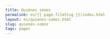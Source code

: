 ```yaml
---
title: Quiénes somos
permalink: es/{{ page.fileSlug }}/index.html
layout: es/quienes-somos.html
slug: quienes-somos
tags: pages
---
```



